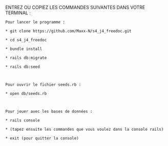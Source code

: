 ENTREZ OU COPIEZ LES COMMANDES SUIVANTES DANS VOTRE TERMINAL : 



    Pour lancer le programme :

    * git clone https://github.com/Maxx-N/s4_j4_freedoc.git

    * cd s4_j4_freedoc

    * bundle install

    * rails db:migrate

    * rails db:seed 



    Pour ouvrir le fichier seeds.rb :

    * open db/seeds.rb



    Pour jouer avec les bases de données : 

    * rails console

    * (tapez ensuite les commandes que vous voulez dans la console rails)

    * exit (pour quitter la console)





